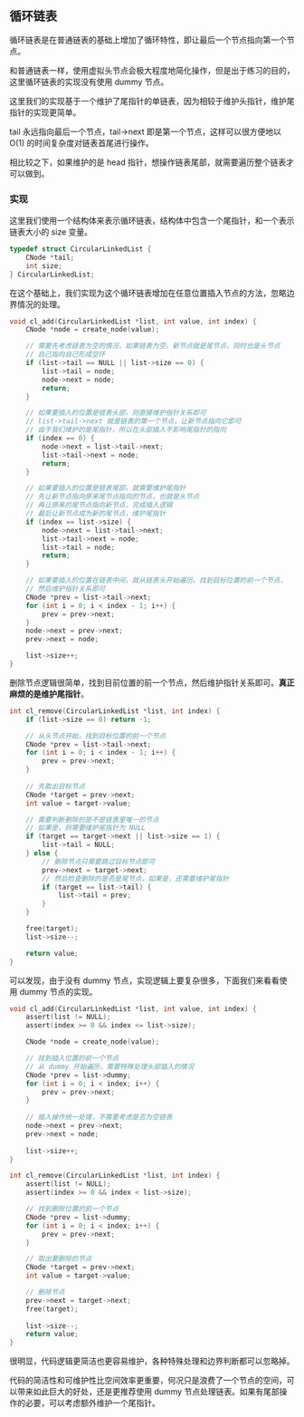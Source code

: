## 循环链表

循环链表是在普通链表的基础上增加了循环特性，即让最后一个节点指向第一个节点。

和普通链表一样，使用虚拟头节点会极大程度地简化操作，但是出于练习的目的，这里循环链表的实现没有使用 dummy 节点。

这里我们的实现基于一个维护了尾指针的单链表，因为相较于维护头指针，维护尾指针的实现更简单。

tail 永远指向最后一个节点，tail->next 即是第一个节点，这样可以很方便地以 O(1) 的时间复杂度对链表首尾进行操作。

相比较之下，如果维护的是 head 指针，想操作链表尾部，就需要遍历整个链表才可以做到。

### 实现

这里我们使用一个结构体来表示循环链表，结构体中包含一个尾指针，和一个表示链表大小的 size 变量。

```c 
typedef struct CircularLinkedList {
    CNode *tail;
    int size;
} CircularLinkedList;
```

在这个基础上，我们实现为这个循环链表增加在任意位置插入节点的方法，忽略边界情况的处理。

```c
void cl_add(CircularLinkedList *list, int value, int index) {
    CNode *node = create_node(value);

    // 需要先考虑链表为空的情况，如果链表为空，新节点就是尾节点，同时也是头节点
    // 自己指向自己形成空环
    if (list->tail == NULL || list->size == 0) {
        list->tail = node;
        node->next = node;
        return;
    }

    // 如果要插入的位置是链表头部，则直接维护指针关系即可
    // list->tail->next 就是链表的第一个节点，让新节点指向它即可
    // 由于我们维护的是尾指针，所以在头部插入不影响尾指针的指向
    if (index == 0) {
        node->next = list->tail->next;
        list->tail->next = node;
        return;
    }

    // 如果要插入的位置是链表尾部，就需要维护尾指针
    // 先让新节点指向原来尾节点指向的节点，也就是头节点
    // 再让原来的尾节点指向新节点，完成插入逻辑
    // 最后让新节点成为新的尾节点，维护尾指针
    if (index == list->size) {
        node->next = list->tail->next;
        list->tail->next = node;
        list->tail = node;
        return;
    }

    // 如果要插入的位置在链表中间，就从链表头开始遍历，找到目标位置的前一个节点，
    // 然后维护指针关系即可
    CNode *prev = list->tail->next;
    for (int i = 0; i < index - 1; i++) {
        prev = prev->next;
    }
    node->next = prev->next;
    prev->next = node;

    list->size++;
}
```

删除节点逻辑很简单，找到目前位置的前一个节点，然后维护指针关系即可。**真正麻烦的是维护尾指针**。

```c
int cl_remove(CircularLinkedList *list, int index) {
    if (list->size == 0) return -1;

    // 从头节点开始，找到目标位置的前一个节点
    CNode *prev = list->tail->next;
    for (int i = 0; i < index - 1; i++) {
        prev = prev->next;
    }
    
    // 先取出目标节点
    CNode *target = prev->next;
    int value = target->value;

    // 需要判断删除的是不是链表里唯一的节点
    // 如果是，则需要维护尾指针为 NULL
    if (target == target->next || list->size == 1) {
        list->tail = NULL;
    } else {
        // 删除节点只需要跳过目标节点即可
        prev->next = target->next;
        // 然后检查删除的是否是尾节点，如果是，还需要维护尾指针
        if (target == list->tail) {
            list->tail = prev;
        }
    }

    free(target);
    list->size--;

    return value;
}
```

可以发现，由于没有 dummy 节点，实现逻辑上要复杂很多，下面我们来看看使用 dummy 节点的实现。

```c
void cl_add(CircularLinkedList *list, int value, int index) {
    assert(list != NULL);
    assert(index >= 0 && index <= list->size);

    CNode *node = create_node(value);

    // 找到插入位置的前一个节点
    // 从 dummy 开始遍历，需要特殊处理头部插入的情况
    CNode *prev = list->dummy;
    for (int i = 0; i < index; i++) {
        prev = prev->next;
    }
    
    // 插入操作统一处理，不需要考虑是否为空链表
    node->next = prev->next;
    prev->next = node;
    
    list->size++;
}

int cl_remove(CircularLinkedList *list, int index) {
    assert(list != NULL);
    assert(index >= 0 && index < list->size);

    // 找到删除位置的前一个节点
    CNode *prev = list->dummy;
    for (int i = 0; i < index; i++) {
        prev = prev->next;
    }

    // 取出要删除的节点
    CNode *target = prev->next;
    int value = target->value;

    // 删除节点
    prev->next = target->next;
    free(target);
    
    list->size--;
    return value;
}
```

很明显，代码逻辑更简洁也更容易维护，各种特殊处理和边界判断都可以忽略掉。

代码的简洁性和可维护性比空间效率更重要，何况只是浪费了一个节点的空间，可以带来如此巨大的好处，还是更推荐使用 dummy 节点处理链表。如果有尾部操作的必要，可以考虑额外维护一个尾指针。